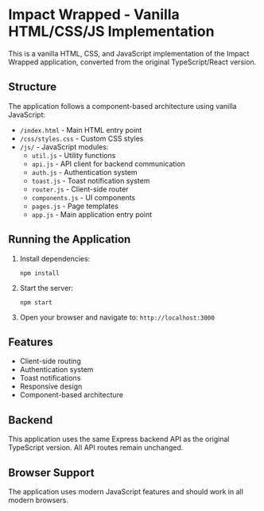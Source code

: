 # Impact Wrapped - Vanilla HTML/CSS/JS Implementation

This is a vanilla HTML, CSS, and JavaScript implementation of the Impact Wrapped application, converted from the original TypeScript/React version.

## Structure

The application follows a component-based architecture using vanilla JavaScript:

- `/index.html` - Main HTML entry point
- `/css/styles.css` - Custom CSS styles
- `/js/` - JavaScript modules:
  - `util.js` - Utility functions
  - `api.js` - API client for backend communication
  - `auth.js` - Authentication system
  - `toast.js` - Toast notification system
  - `router.js` - Client-side router
  - `components.js` - UI components
  - `pages.js` - Page templates
  - `app.js` - Main application entry point

## Running the Application

1. Install dependencies:
   ```
   npm install
   ```

2. Start the server:
   ```
   npm start
   ```

3. Open your browser and navigate to: `http://localhost:3000`

## Features

- Client-side routing
- Authentication system
- Toast notifications
- Responsive design
- Component-based architecture

## Backend

This application uses the same Express backend API as the original TypeScript version. All API routes remain unchanged.

## Browser Support

The application uses modern JavaScript features and should work in all modern browsers.